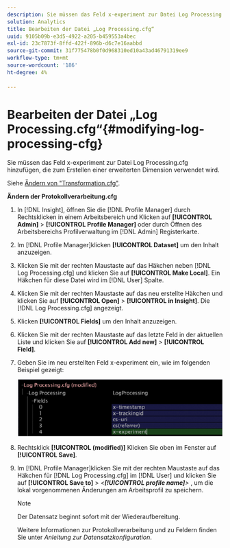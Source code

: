 ```yaml
---
description: Sie müssen das Feld x-experiment zur Datei Log Processing.cfg hinzufügen, die zum Erstellen einer erweiterten Dimension verwendet wird.
solution: Analytics
title: Bearbeiten der Datei „Log Processing.cfg“
uuid: 9105b09b-e3d5-4922-a205-b459553a4bec
exl-id: 23c7873f-8ffd-422f-896b-d6c7e16aabbd
source-git-commit: 31f775478b0f0d968310ed10a43ad46791319ee9
workflow-type: tm+mt
source-wordcount: '186'
ht-degree: 4%

---
```


# Bearbeiten der Datei „Log Processing.cfg“{#modifying-log-processing-cfg}

Sie müssen das Feld x-experiment zur Datei Log Processing.cfg hinzufügen, die zum Erstellen einer erweiterten Dimension verwendet wird.

Siehe [Ändern von &quot;Transformation.cfg&quot;](../../../home/c-undst-ctrld-exp/c-vw-rslts/t-mod-trfmtn.md#task-d61b02853a82492c9a76e3c5fe8a3fb6).

**Ändern der Protokollverarbeitung.cfg**

1. In [!DNL Insight], öffnen Sie die [!DNL Profile Manager] durch Rechtsklicken in einem Arbeitsbereich und Klicken auf **[!UICONTROL Admin]** > **[!UICONTROL Profile Manager]** oder durch Öffnen des Arbeitsbereichs Profilverwaltung im [!DNL Admin] Registerkarte.
1. Im [!DNL Profile Manager]klicken **[!UICONTROL Dataset]** um den Inhalt anzuzeigen.
1. Klicken Sie mit der rechten Maustaste auf das Häkchen neben [!DNL Log Processing.cfg] und klicken Sie auf **[!UICONTROL Make Local]**. Ein Häkchen für diese Datei wird im [!DNL User] Spalte.
1. Klicken Sie mit der rechten Maustaste auf das neu erstellte Häkchen und klicken Sie auf **[!UICONTROL Open]** > **[!UICONTROL in Insight]**. Die [!DNL Log Processing.cfg] angezeigt.
1. Klicken **[!UICONTROL Fields]** um den Inhalt anzuzeigen.
1. Klicken Sie mit der rechten Maustaste auf das letzte Feld in der aktuellen Liste und klicken Sie auf **[!UICONTROL Add new]** > **[!UICONTROL Field]**.
1. Geben Sie im neu erstellten Feld x-experiment ein, wie im folgenden Beispiel gezeigt:

   ![Schritt-Info](assets/logprocessing.png)

1. Rechtsklick **[!UICONTROL (modified)]** Klicken Sie oben im Fenster auf **[!UICONTROL Save]**.
1. Im [!DNL Profile Manager]klicken Sie mit der rechten Maustaste auf das Häkchen für [!DNL Log Processing.cfg] im [!DNL User] und klicken Sie auf **[!UICONTROL Save to]** > *&lt;**[!UICONTROL profile name]**>* , um die lokal vorgenommenen Änderungen am Arbeitsprofil zu speichern.

   >[!NOTE]
   >
   >Der Datensatz beginnt sofort mit der Wiederaufbereitung.

   Weitere Informationen zur Protokollverarbeitung und zu Feldern finden Sie unter *Anleitung zur Datensatzkonfiguration*.
